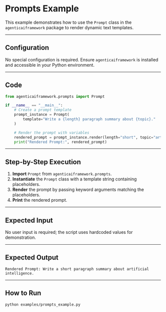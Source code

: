 # Prompts Example

This example demonstrates how to use the `Prompt` class in the `agenticaiframework` package to render dynamic text templates.

---

## Configuration
No special configuration is required. Ensure `agenticaiframework` is installed and accessible in your Python environment.

---

## Code

```python
from agenticaiframework.prompts import Prompt

if __name__ == "__main__":
    # Create a prompt template
    prompt_instance = Prompt(
        template="Write a {length} paragraph summary about {topic}."
    )

    # Render the prompt with variables
    rendered_prompt = prompt_instance.render(length="short", topic="artificial intelligence")
    print("Rendered Prompt:", rendered_prompt)
```

---

## Step-by-Step Execution

1. **Import** `Prompt` from `agenticaiframework.prompts`.
2. **Instantiate** the `Prompt` class with a template string containing placeholders.
3. **Render** the prompt by passing keyword arguments matching the placeholders.
4. **Print** the rendered prompt.

---

## Expected Input
No user input is required; the script uses hardcoded values for demonstration.

---

## Expected Output

```
Rendered Prompt: Write a short paragraph summary about artificial intelligence.
```

---

## How to Run

```bash
python examples/prompts_example.py
